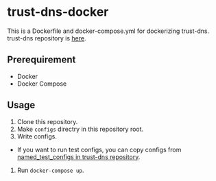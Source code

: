 # trust-dns-docker

This is a Dockerfile and docker-compose.yml for dockerizing trust-dns.  
trust-dns repository is [here](https://github.com/bluejekyll/trust-dns).  

## Prerequirement
+ Docker
+ Docker Compose

## Usage

1. Clone this repository.
1. Make `configs` directry in this repository root.
1. Write configs.
  + If you want to run test configs, you can copy configs from [named\_test\_configs in trust-dns repository](https://github.com/bluejekyll/trust-dns/tree/main/tests/test-data/named_test_configs).
1. Run `docker-compose up`.
